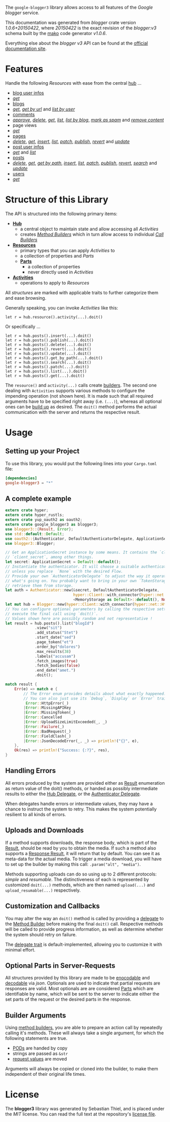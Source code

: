 <!---
DO NOT EDIT !
This file was generated automatically from 'src/mako/api/README.md.mako'
DO NOT EDIT !
-->
The `google-blogger3` library allows access to all features of the *Google blogger* service.

This documentation was generated from *blogger* crate version *1.0.6+20150422*, where *20150422* is the exact revision of the *blogger:v3* schema built by the [mako](http://www.makotemplates.org/) code generator *v1.0.6*.

Everything else about the *blogger* *v3* API can be found at the
[official documentation site](https://developers.google.com/blogger/docs/3.0/getting_started).
# Features

Handle the following *Resources* with ease from the central [hub](https://docs.rs/google-blogger3/1.0.6+20150422/google_blogger3/struct.Blogger.html) ... 

* [blog user infos](https://docs.rs/google-blogger3/1.0.6+20150422/google_blogger3/struct.BlogUserInfo.html)
 * [*get*](https://docs.rs/google-blogger3/1.0.6+20150422/google_blogger3/struct.BlogUserInfoGetCall.html)
* [blogs](https://docs.rs/google-blogger3/1.0.6+20150422/google_blogger3/struct.Blog.html)
 * [*get*](https://docs.rs/google-blogger3/1.0.6+20150422/google_blogger3/struct.BlogGetCall.html), [*get by url*](https://docs.rs/google-blogger3/1.0.6+20150422/google_blogger3/struct.BlogGetByUrlCall.html) and [*list by user*](https://docs.rs/google-blogger3/1.0.6+20150422/google_blogger3/struct.BlogListByUserCall.html)
* [comments](https://docs.rs/google-blogger3/1.0.6+20150422/google_blogger3/struct.Comment.html)
 * [*approve*](https://docs.rs/google-blogger3/1.0.6+20150422/google_blogger3/struct.CommentApproveCall.html), [*delete*](https://docs.rs/google-blogger3/1.0.6+20150422/google_blogger3/struct.CommentDeleteCall.html), [*get*](https://docs.rs/google-blogger3/1.0.6+20150422/google_blogger3/struct.CommentGetCall.html), [*list*](https://docs.rs/google-blogger3/1.0.6+20150422/google_blogger3/struct.CommentListCall.html), [*list by blog*](https://docs.rs/google-blogger3/1.0.6+20150422/google_blogger3/struct.CommentListByBlogCall.html), [*mark as spam*](https://docs.rs/google-blogger3/1.0.6+20150422/google_blogger3/struct.CommentMarkAsSpamCall.html) and [*remove content*](https://docs.rs/google-blogger3/1.0.6+20150422/google_blogger3/struct.CommentRemoveContentCall.html)
* page views
 * [*get*](https://docs.rs/google-blogger3/1.0.6+20150422/google_blogger3/struct.PageViewGetCall.html)
* [pages](https://docs.rs/google-blogger3/1.0.6+20150422/google_blogger3/struct.Page.html)
 * [*delete*](https://docs.rs/google-blogger3/1.0.6+20150422/google_blogger3/struct.PageDeleteCall.html), [*get*](https://docs.rs/google-blogger3/1.0.6+20150422/google_blogger3/struct.PageGetCall.html), [*insert*](https://docs.rs/google-blogger3/1.0.6+20150422/google_blogger3/struct.PageInsertCall.html), [*list*](https://docs.rs/google-blogger3/1.0.6+20150422/google_blogger3/struct.PageListCall.html), [*patch*](https://docs.rs/google-blogger3/1.0.6+20150422/google_blogger3/struct.PagePatchCall.html), [*publish*](https://docs.rs/google-blogger3/1.0.6+20150422/google_blogger3/struct.PagePublishCall.html), [*revert*](https://docs.rs/google-blogger3/1.0.6+20150422/google_blogger3/struct.PageRevertCall.html) and [*update*](https://docs.rs/google-blogger3/1.0.6+20150422/google_blogger3/struct.PageUpdateCall.html)
* [post user infos](https://docs.rs/google-blogger3/1.0.6+20150422/google_blogger3/struct.PostUserInfo.html)
 * [*get*](https://docs.rs/google-blogger3/1.0.6+20150422/google_blogger3/struct.PostUserInfoGetCall.html) and [*list*](https://docs.rs/google-blogger3/1.0.6+20150422/google_blogger3/struct.PostUserInfoListCall.html)
* [posts](https://docs.rs/google-blogger3/1.0.6+20150422/google_blogger3/struct.Post.html)
 * [*delete*](https://docs.rs/google-blogger3/1.0.6+20150422/google_blogger3/struct.PostDeleteCall.html), [*get*](https://docs.rs/google-blogger3/1.0.6+20150422/google_blogger3/struct.PostGetCall.html), [*get by path*](https://docs.rs/google-blogger3/1.0.6+20150422/google_blogger3/struct.PostGetByPathCall.html), [*insert*](https://docs.rs/google-blogger3/1.0.6+20150422/google_blogger3/struct.PostInsertCall.html), [*list*](https://docs.rs/google-blogger3/1.0.6+20150422/google_blogger3/struct.PostListCall.html), [*patch*](https://docs.rs/google-blogger3/1.0.6+20150422/google_blogger3/struct.PostPatchCall.html), [*publish*](https://docs.rs/google-blogger3/1.0.6+20150422/google_blogger3/struct.PostPublishCall.html), [*revert*](https://docs.rs/google-blogger3/1.0.6+20150422/google_blogger3/struct.PostRevertCall.html), [*search*](https://docs.rs/google-blogger3/1.0.6+20150422/google_blogger3/struct.PostSearchCall.html) and [*update*](https://docs.rs/google-blogger3/1.0.6+20150422/google_blogger3/struct.PostUpdateCall.html)
* [users](https://docs.rs/google-blogger3/1.0.6+20150422/google_blogger3/struct.User.html)
 * [*get*](https://docs.rs/google-blogger3/1.0.6+20150422/google_blogger3/struct.UserGetCall.html)




# Structure of this Library

The API is structured into the following primary items:

* **[Hub](https://docs.rs/google-blogger3/1.0.6+20150422/google_blogger3/struct.Blogger.html)**
    * a central object to maintain state and allow accessing all *Activities*
    * creates [*Method Builders*](https://docs.rs/google-blogger3/1.0.6+20150422/google_blogger3/trait.MethodsBuilder.html) which in turn
      allow access to individual [*Call Builders*](https://docs.rs/google-blogger3/1.0.6+20150422/google_blogger3/trait.CallBuilder.html)
* **[Resources](https://docs.rs/google-blogger3/1.0.6+20150422/google_blogger3/trait.Resource.html)**
    * primary types that you can apply *Activities* to
    * a collection of properties and *Parts*
    * **[Parts](https://docs.rs/google-blogger3/1.0.6+20150422/google_blogger3/trait.Part.html)**
        * a collection of properties
        * never directly used in *Activities*
* **[Activities](https://docs.rs/google-blogger3/1.0.6+20150422/google_blogger3/trait.CallBuilder.html)**
    * operations to apply to *Resources*

All *structures* are marked with applicable traits to further categorize them and ease browsing.

Generally speaking, you can invoke *Activities* like this:

```Rust,ignore
let r = hub.resource().activity(...).doit()
```

Or specifically ...

```ignore
let r = hub.posts().insert(...).doit()
let r = hub.posts().publish(...).doit()
let r = hub.posts().delete(...).doit()
let r = hub.posts().revert(...).doit()
let r = hub.posts().update(...).doit()
let r = hub.posts().get_by_path(...).doit()
let r = hub.posts().search(...).doit()
let r = hub.posts().patch(...).doit()
let r = hub.posts().list(...).doit()
let r = hub.posts().get(...).doit()
```

The `resource()` and `activity(...)` calls create [builders][builder-pattern]. The second one dealing with `Activities` 
supports various methods to configure the impending operation (not shown here). It is made such that all required arguments have to be 
specified right away (i.e. `(...)`), whereas all optional ones can be [build up][builder-pattern] as desired.
The `doit()` method performs the actual communication with the server and returns the respective result.

# Usage

## Setting up your Project

To use this library, you would put the following lines into your `Cargo.toml` file:

```toml
[dependencies]
google-blogger3 = "*"
```

## A complete example

```Rust
extern crate hyper;
extern crate hyper_rustls;
extern crate yup_oauth2 as oauth2;
extern crate google_blogger3 as blogger3;
use blogger3::{Result, Error};
use std::default::Default;
use oauth2::{Authenticator, DefaultAuthenticatorDelegate, ApplicationSecret, MemoryStorage};
use blogger3::Blogger;

// Get an ApplicationSecret instance by some means. It contains the `client_id` and 
// `client_secret`, among other things.
let secret: ApplicationSecret = Default::default();
// Instantiate the authenticator. It will choose a suitable authentication flow for you, 
// unless you replace  `None` with the desired Flow.
// Provide your own `AuthenticatorDelegate` to adjust the way it operates and get feedback about 
// what's going on. You probably want to bring in your own `TokenStorage` to persist tokens and
// retrieve them from storage.
let auth = Authenticator::new(&secret, DefaultAuthenticatorDelegate,
                              hyper::Client::with_connector(hyper::net::HttpsConnector::new(hyper_rustls::TlsClient::new())),
                              <MemoryStorage as Default>::default(), None);
let mut hub = Blogger::new(hyper::Client::with_connector(hyper::net::HttpsConnector::new(hyper_rustls::TlsClient::new())), auth);
// You can configure optional parameters by calling the respective setters at will, and
// execute the final call using `doit()`.
// Values shown here are possibly random and not representative !
let result = hub.posts().list("blogId")
             .view("sit")
             .add_status("Stet")
             .start_date("sed")
             .page_token("et")
             .order_by("dolores")
             .max_results(38)
             .labels("accusam")
             .fetch_images(true)
             .fetch_bodies(false)
             .end_date("amet.")
             .doit();

match result {
    Err(e) => match e {
        // The Error enum provides details about what exactly happened.
        // You can also just use its `Debug`, `Display` or `Error` traits
         Error::HttpError(_)
        |Error::MissingAPIKey
        |Error::MissingToken(_)
        |Error::Cancelled
        |Error::UploadSizeLimitExceeded(_, _)
        |Error::Failure(_)
        |Error::BadRequest(_)
        |Error::FieldClash(_)
        |Error::JsonDecodeError(_, _) => println!("{}", e),
    },
    Ok(res) => println!("Success: {:?}", res),
}

```
## Handling Errors

All errors produced by the system are provided either as [Result](https://docs.rs/google-blogger3/1.0.6+20150422/google_blogger3/enum.Result.html) enumeration as return value of 
the doit() methods, or handed as possibly intermediate results to either the 
[Hub Delegate](https://docs.rs/google-blogger3/1.0.6+20150422/google_blogger3/trait.Delegate.html), or the [Authenticator Delegate](https://docs.rs/yup-oauth2/*/yup_oauth2/trait.AuthenticatorDelegate.html).

When delegates handle errors or intermediate values, they may have a chance to instruct the system to retry. This 
makes the system potentially resilient to all kinds of errors.

## Uploads and Downloads
If a method supports downloads, the response body, which is part of the [Result](https://docs.rs/google-blogger3/1.0.6+20150422/google_blogger3/enum.Result.html), should be
read by you to obtain the media.
If such a method also supports a [Response Result](https://docs.rs/google-blogger3/1.0.6+20150422/google_blogger3/trait.ResponseResult.html), it will return that by default.
You can see it as meta-data for the actual media. To trigger a media download, you will have to set up the builder by making
this call: `.param("alt", "media")`.

Methods supporting uploads can do so using up to 2 different protocols: 
*simple* and *resumable*. The distinctiveness of each is represented by customized 
`doit(...)` methods, which are then named `upload(...)` and `upload_resumable(...)` respectively.

## Customization and Callbacks

You may alter the way an `doit()` method is called by providing a [delegate](https://docs.rs/google-blogger3/1.0.6+20150422/google_blogger3/trait.Delegate.html) to the 
[Method Builder](https://docs.rs/google-blogger3/1.0.6+20150422/google_blogger3/trait.CallBuilder.html) before making the final `doit()` call. 
Respective methods will be called to provide progress information, as well as determine whether the system should 
retry on failure.

The [delegate trait](https://docs.rs/google-blogger3/1.0.6+20150422/google_blogger3/trait.Delegate.html) is default-implemented, allowing you to customize it with minimal effort.

## Optional Parts in Server-Requests

All structures provided by this library are made to be [enocodable](https://docs.rs/google-blogger3/1.0.6+20150422/google_blogger3/trait.RequestValue.html) and 
[decodable](https://docs.rs/google-blogger3/1.0.6+20150422/google_blogger3/trait.ResponseResult.html) via *json*. Optionals are used to indicate that partial requests are responses 
are valid.
Most optionals are are considered [Parts](https://docs.rs/google-blogger3/1.0.6+20150422/google_blogger3/trait.Part.html) which are identifiable by name, which will be sent to 
the server to indicate either the set parts of the request or the desired parts in the response.

## Builder Arguments

Using [method builders](https://docs.rs/google-blogger3/1.0.6+20150422/google_blogger3/trait.CallBuilder.html), you are able to prepare an action call by repeatedly calling it's methods.
These will always take a single argument, for which the following statements are true.

* [PODs][wiki-pod] are handed by copy
* strings are passed as `&str`
* [request values](https://docs.rs/google-blogger3/1.0.6+20150422/google_blogger3/trait.RequestValue.html) are moved

Arguments will always be copied or cloned into the builder, to make them independent of their original life times.

[wiki-pod]: http://en.wikipedia.org/wiki/Plain_old_data_structure
[builder-pattern]: http://en.wikipedia.org/wiki/Builder_pattern
[google-go-api]: https://github.com/google/google-api-go-client

# License
The **blogger3** library was generated by Sebastian Thiel, and is placed 
under the *MIT* license.
You can read the full text at the repository's [license file][repo-license].

[repo-license]: https://github.com/Byron/google-apis-rsblob/master/LICENSE.md
